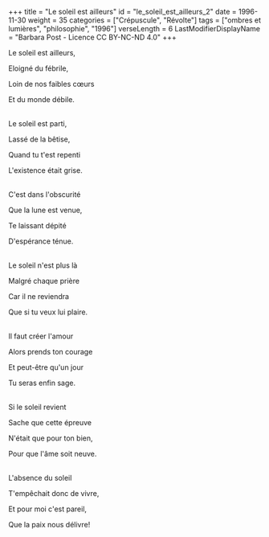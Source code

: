 +++
title = "Le soleil est ailleurs"
id = "le_soleil_est_ailleurs_2"
date = 1996-11-30
weight = 35
categories = ["Crépuscule", "Révolte"]
tags = ["ombres et lumières", "philosophie", "1996"]
verseLength = 6
LastModifierDisplayName = "Barbara Post - Licence CC BY-NC-ND 4.0"
+++

Le soleil est ailleurs,

Eloigné du fébrile,

Loin de nos faibles cœurs

Et du monde débile.

 \
Le soleil est parti,

Lassé de la bêtise,

Quand tu t'est repenti

L'existence était grise.

 \
C'est dans l'obscurité

Que la lune est venue,

Te laissant dépité

D'espérance ténue.

 \
Le soleil n'est plus là

Malgré chaque prière

Car il ne reviendra

Que si tu veux lui plaire.

 \
Il faut créer l'amour

Alors prends ton courage

Et peut-être qu'un jour

Tu seras enfin sage.

 \
Si le soleil revient

Sache que cette épreuve

N'était que pour ton bien,

Pour que l'âme soit neuve.

 \
L'absence du soleil

T'empêchait donc de vivre,

Et pour moi c'est pareil,

Que la paix nous délivre!
